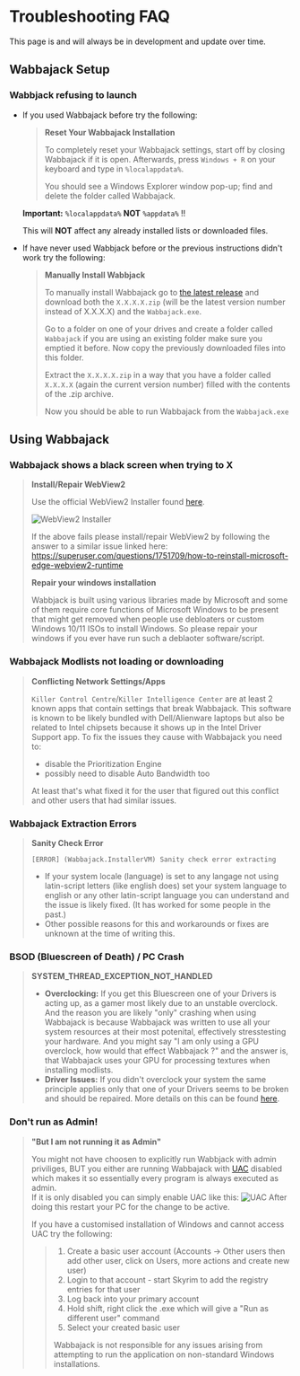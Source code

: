 # Troubleshooting FAQ

This page is and will always be in development and update over time.

## Wabbajack Setup

### Wabbjack refusing to launch

- If you used Wabbajack before try the following:  
  > **Reset Your Wabbajack Installation**
  >
  >To completely reset your Wabbajack settings, start off by closing Wabbajack if it is open. Afterwards, press `Windows + R` on your keyboard and type in `%localappdata%`.
  >
  >You should see a Windows Explorer window pop-up; find and delete the folder called Wabbajack.

  **Important:** `%localappdata%` **NOT** `%appdata%` !!

  This will **NOT** affect any already installed lists or downloaded files.

- If have never used Wabbjack before  or the previous instructions didn't work try the following:  
  > **Manually Install Wabbjack**
  >
  > To manually install Wabbajack go to [the latest release](https://github.com/wabbajack-tools/wabbajack/releases/latest) and download both the `X.X.X.X.zip` (will be the latest version number instead of X.X.X.X) and the `Wabbajack.exe`.
  >
  > Go to a folder on one of your drives and create a folder called `Wabbajack` if you are using an existing folder make sure you emptied it before. Now copy the previously downloaded files into this folder.
  >
  > Extract the `X.X.X.X.zip` in a way that you have a folder called `X.X.X.X` (again the current version number) filled with the contents of the .zip archive.
  >
  > Now you should be able to run Wabbajack from the `Wabbajack.exe`

## Using Wabbajack

### Wabbajack shows a black screen when trying to X

> **Install/Repair WebView2**
>
> Use the official WebView2 Installer found [here](https://developer.microsoft.com/en-us/microsoft-edge/webview2/#download-section).
>
> ![WebView2 Installer](https://media.discordapp.net/attachments/666599178788536331/1095403884438098001/image.png)
>
> If the above fails please install/repair WebView2 by following the answer to a similar issue linked here:
> <https://superuser.com/questions/1751709/how-to-reinstall-microsoft-edge-webview2-runtime>
>
> **Repair your windows installation**
>
> Wabbjack is built using various libraries made by Microsoft and some of them require core functions of Microsoft Windows to be present that might get removed when people use debloaters or custom Windows 10/11 ISOs to install Windows. So please repair your windows if you ever have run such a deblaoter software/script.

### Wabbajack Modlists not loading or downloading

> **Conflicting Network Settings/Apps**
>
> `Killer Control Centre`/`Killer Intelligence Center` are at least 2 known apps that contain settings that break Wabbajack. This software is known to be likely bundled with Dell/Alienware laptops but also be related to Intel chipsets because it shows up in the Intel Driver Support app. To fix the issues they cause with Wabbajack you need to:
>
> - disable the Prioritization Engine
> - possibly need to disable Auto Bandwidth too
>
> At least that's what fixed it for the user that figured out this conflict and other users that had similar issues.

### Wabbajack Extraction Errors

> **Sanity Check Error**
>
> `[ERROR] (Wabbajack.InstallerVM) Sanity check error extracting`
>
> - If your system locale (language) is set to any langage not using latin-script letters (like english does) set your system language to english or any other latin-script language you can understand and the issue is likely fixed. (It has worked for some people in the past.)
> - Other possible reasons for this and workarounds or fixes are unknown at the time of writing this.

### BSOD (Bluescreen of Death) / PC Crash

> **SYSTEM_THREAD_EXCEPTION_NOT_HANDLED**
>
> - **Overclocking:** If you get this Bluescreen one of your Drivers is acting up, as a gamer most likely due to an unstable overclock. And the reason you are likely "only" crashing when using Wabbajack is because Wabbajack was written to use all your system resources at their most potenital, effectively stresstesting your hardware. And you might say "I am only using a GPU overclock, how would that effect Wabbajack ?" and the answer is, that Wabbajack uses your GPU for processing textures when installing modlists.
> - **Driver Issues:** If you didn't overclock your system the same principle applies only that one of your Drivers seems to be broken and should be repaired. More details on this can be found [here](https://helpdeskgeek.com/windows-10/how-to-fix-a-system-thread-exception-not-handled-bsod/).

### Don't run as Admin!

> **"But I am not running it as Admin"**
>
> You might not have choosen to explicitly run Wabbjack with admin priviliges, BUT you either are running Wabbajack with [UAC](https://en.wikipedia.org/wiki/User_Account_Control) disabled which makes it so essentially every program is always executed as admin.  
> If it is only disabled you can simply enable UAC like this:
> ![UAC](https://media.discordapp.net/attachments/666599178788536331/1041355863832678500/image.png?width=1396&height=671)
> After doing this restart your PC for the change to be active.
>
> If you have a customised installation of Windows and cannot access UAC try the following:
>
> > 1. Create a basic user account (Accounts -> Other users then add other user, click on Users, more actions and create new user)
> > 2. Login to that account - start Skyrim to add the registry entries for that user
> > 3. Log back into your primary account
> > 4. Hold shift, right click the .exe which will give a "Run as different user" command
> > 5. Select your created basic user
> >
> > Wabbajack is not responsible for any issues arising from attempting to run the application on non-standard Windows installations.

